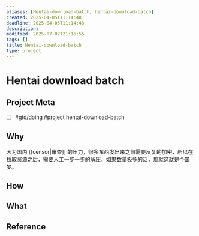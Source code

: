```yaml
---
aliases: [Hentai-download-batch, hentai-download-batch]
created: 2025-04-05T11:14:48
deadline: 2025-04-05T11:14:48
description: 
modified: 2025-07-02T21:16:55
tags: []
title: Hentai-download-batch
type: project
---
```


# Hentai download batch

## Project Meta

- [ ] #gtd/doing #project hentai-download-batch

## Why

因为国内 [[censor|审查]] 的压力，很多东西发出来之前需要反复的加密，所以在拉取资源之后，需要人工一步一步的解压，如果数量极多的话，那就这就是个噩梦。

## How

## What

## Reference
